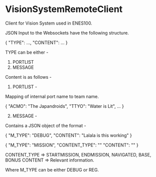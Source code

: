 # VisionSystemRemoteClient
Client for Vision System used in ENES100.

JSON Input to the Websockets have the following structure.

{
    "TYPE": ...,
    "CONTENT": ...
}

TYPE can be either -

1. PORTLIST
2. MESSAGE

Content is as follows -

1. PORTLIST -

Mapping of internal port name to team name.

{
    "ACMO": "The Japandroids",
    "TTYO": "Water is Lit",
    ...
}

2. MESSAGE -

Contains a JSON object of the format -

{
    "M_TYPE": "DEBUG",
    "CONTENT": "Lalala is this working"
}

{
    "M_TYPE": "MISSION",
    "CONTENT_TYPE": ""
    "CONTENT": ""
}

CONTENT_TYPE => STARTMISSION, ENDMISSION, NAVIGATED, BASE, BONUS
CONTENT => Relevant information.

Where M_TYPE can be either DEBUG or REG.